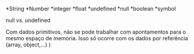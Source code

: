 *String
*Number
  *integer
  *float
*undefined
*null
*boolean
*symbol

null vs. undefined

Com dados primitivos, não se pode trabalhar com apontamentos para o mesmo espaço de memória. Isso só ocorre com os dados por referência (array, object,...)
)

